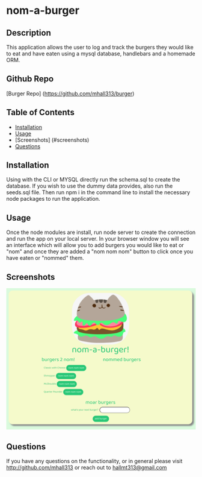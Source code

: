 # nom-a-burger
    
  ## Description

  This application allows the user to log and track the burgers they would like to eat and have eaten using a mysql database, handlebars and a homemade ORM.

  ## Github Repo

  [Burger Repo] (https://github.com/mhall313/burger)

  ## Table of Contents
  * [Installation](#installation)
  * [Usage](#usage)
  * [Screenshots] (#screenshots)
  * [Questions](#questions)

  ## Installation

  Using with the CLI or MYSQL directly run the schema.sql to create the database. If you wish to use the dummy data provides, also run the seeds.sql file. Then run npm i in the command line to install the necessary node packages to run the application.

  ## Usage

  Once the node modules are install, run node server to create the connection and run the app on your local server. In your browser window you will see an interface which will allow you to add burgers you would like to eat or "nom" and once they are added a "nom nom nom" button to click once you have eaten or "nommed" them.

  ## Screenshots

   ![nom-a-burger](/public/assets/img/nom-a-burger.png)

  
  ## Questions

  If you have any questions on the functionality, or in general please visit http://github.com/mhall313 or reach out to hallmt313@gmail.com

  